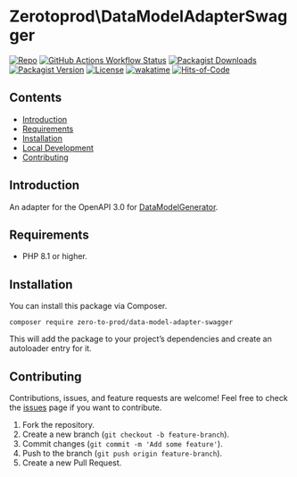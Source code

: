 # Zerotoprod\DataModelAdapterSwagger

[![Repo](https://img.shields.io/badge/github-gray?logo=github)](https://github.com/zero-to-prod/data-model-adapter-swagger)
[![GitHub Actions Workflow Status](https://img.shields.io/github/actions/workflow/status/zero-to-prod/data-model-adapter-swagger/test.yml?label=tests)](https://github.com/zero-to-prod/data-model-adapter-swagger/actions)
[![Packagist Downloads](https://img.shields.io/packagist/dt/zero-to-prod/data-model-adapter-swagger?color=blue)](https://packagist.org/packages/zero-to-prod/data-model-adapter-swagger/stats)
[![Packagist Version](https://img.shields.io/packagist/v/zero-to-prod/data-model-adapter-swagger?color=f28d1a)](https://packagist.org/packages/zero-to-prod/data-model-adapter-swagger)
[![License](https://img.shields.io/packagist/l/zero-to-prod/data-model-adapter-swagger?color=red)](https://github.com/zero-to-prod/data-model-adapter-swagger/blob/main/LICENSE.md)
[![wakatime](https://wakatime.com/badge/github/zero-to-prod/data-model-adapter-swagger.svg)](https://wakatime.com/badge/github/zero-to-prod/data-model-adapter-swagger)
[![Hits-of-Code](https://hitsofcode.com/github/zero-to-prod/data-model-adapter-swagger?branch=main)](https://hitsofcode.com/github/zero-to-prod/data-model-adapter-swagger/view?branch=main)

## Contents

- [Introduction](#introduction)
- [Requirements](#requirements)
- [Installation](#installation)
- [Local Development](./LOCAL_DEVELOPMENT.md)
- [Contributing](#contributing)

## Introduction

An adapter for the OpenAPI 3.0 for [DataModelGenerator](https://github.com/zero-to-prod/data-model-generator).

## Requirements

- PHP 8.1 or higher.

## Installation

You can install this package via Composer.

```shell
composer require zero-to-prod/data-model-adapter-swagger
```

This will add the package to your project’s dependencies and create an autoloader entry for it.

## Contributing

Contributions, issues, and feature requests are welcome!
Feel free to check the [issues](https://github.com/zero-to-prod/data-model-adapter-swagger/issues) page if you want to contribute.

1. Fork the repository.
2. Create a new branch (`git checkout -b feature-branch`).
3. Commit changes (`git commit -m 'Add some feature'`).
4. Push to the branch (`git push origin feature-branch`).
5. Create a new Pull Request.
